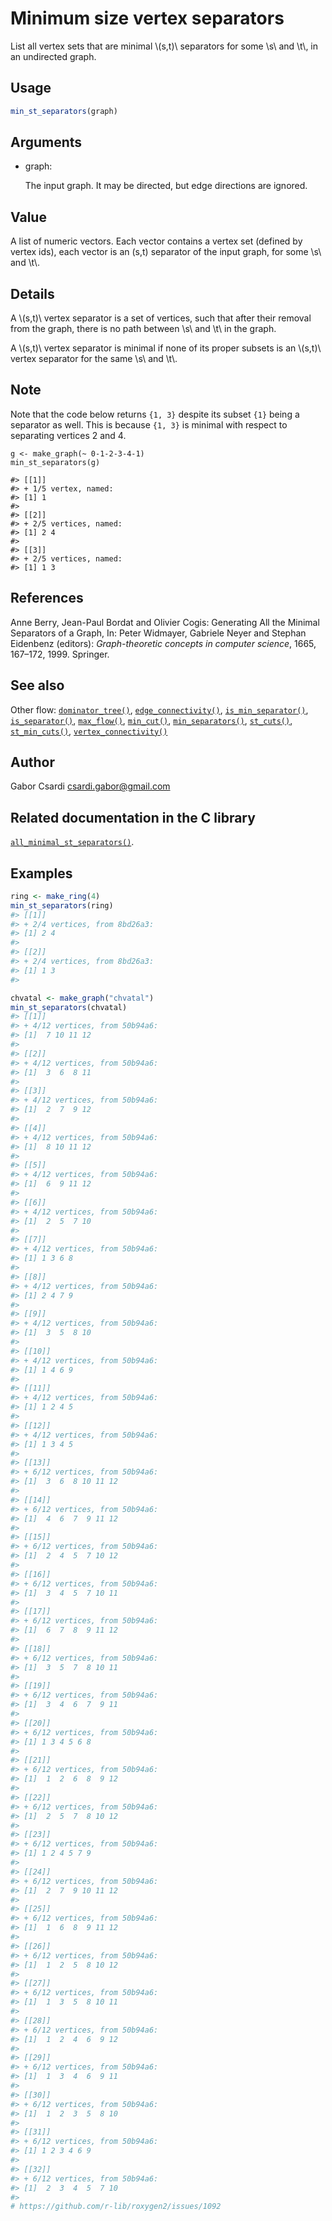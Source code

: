 # Minimum size vertex separators

List all vertex sets that are minimal \\(s,t)\\ separators for some
\\s\\ and \\t\\, in an undirected graph.

## Usage

``` r
min_st_separators(graph)
```

## Arguments

- graph:

  The input graph. It may be directed, but edge directions are ignored.

## Value

A list of numeric vectors. Each vector contains a vertex set (defined by
vertex ids), each vector is an (s,t) separator of the input graph, for
some \\s\\ and \\t\\.

## Details

A \\(s,t)\\ vertex separator is a set of vertices, such that after their
removal from the graph, there is no path between \\s\\ and \\t\\ in the
graph.

A \\(s,t)\\ vertex separator is minimal if none of its proper subsets is
an \\(s,t)\\ vertex separator for the same \\s\\ and \\t\\.

## Note

Note that the code below returns `{1, 3}` despite its subset `{1}` being
a separator as well. This is because `{1, 3}` is minimal with respect to
separating vertices 2 and 4.

    g <- make_graph(~ 0-1-2-3-4-1)
    min_st_separators(g)

    #> [[1]]
    #> + 1/5 vertex, named:
    #> [1] 1
    #>
    #> [[2]]
    #> + 2/5 vertices, named:
    #> [1] 2 4
    #>
    #> [[3]]
    #> + 2/5 vertices, named:
    #> [1] 1 3

## References

Anne Berry, Jean-Paul Bordat and Olivier Cogis: Generating All the
Minimal Separators of a Graph, In: Peter Widmayer, Gabriele Neyer and
Stephan Eidenbenz (editors): *Graph-theoretic concepts in computer
science*, 1665, 167–172, 1999. Springer.

## See also

Other flow:
[`dominator_tree()`](https://r.igraph.org/reference/dominator_tree.md),
[`edge_connectivity()`](https://r.igraph.org/reference/edge_connectivity.md),
[`is_min_separator()`](https://r.igraph.org/reference/is_min_separator.md),
[`is_separator()`](https://r.igraph.org/reference/is_separator.md),
[`max_flow()`](https://r.igraph.org/reference/max_flow.md),
[`min_cut()`](https://r.igraph.org/reference/min_cut.md),
[`min_separators()`](https://r.igraph.org/reference/min_separators.md),
[`st_cuts()`](https://r.igraph.org/reference/st_cuts.md),
[`st_min_cuts()`](https://r.igraph.org/reference/st_min_cuts.md),
[`vertex_connectivity()`](https://r.igraph.org/reference/vertex_connectivity.md)

## Author

Gabor Csardi <csardi.gabor@gmail.com>

## Related documentation in the C library

[`all_minimal_st_separators()`](https://igraph.org/c/html/latest/igraph-Separators.html#igraph_all_minimal_st_separators).

## Examples

``` r
ring <- make_ring(4)
min_st_separators(ring)
#> [[1]]
#> + 2/4 vertices, from 8bd26a3:
#> [1] 2 4
#> 
#> [[2]]
#> + 2/4 vertices, from 8bd26a3:
#> [1] 1 3
#> 

chvatal <- make_graph("chvatal")
min_st_separators(chvatal)
#> [[1]]
#> + 4/12 vertices, from 50b94a6:
#> [1]  7 10 11 12
#> 
#> [[2]]
#> + 4/12 vertices, from 50b94a6:
#> [1]  3  6  8 11
#> 
#> [[3]]
#> + 4/12 vertices, from 50b94a6:
#> [1]  2  7  9 12
#> 
#> [[4]]
#> + 4/12 vertices, from 50b94a6:
#> [1]  8 10 11 12
#> 
#> [[5]]
#> + 4/12 vertices, from 50b94a6:
#> [1]  6  9 11 12
#> 
#> [[6]]
#> + 4/12 vertices, from 50b94a6:
#> [1]  2  5  7 10
#> 
#> [[7]]
#> + 4/12 vertices, from 50b94a6:
#> [1] 1 3 6 8
#> 
#> [[8]]
#> + 4/12 vertices, from 50b94a6:
#> [1] 2 4 7 9
#> 
#> [[9]]
#> + 4/12 vertices, from 50b94a6:
#> [1]  3  5  8 10
#> 
#> [[10]]
#> + 4/12 vertices, from 50b94a6:
#> [1] 1 4 6 9
#> 
#> [[11]]
#> + 4/12 vertices, from 50b94a6:
#> [1] 1 2 4 5
#> 
#> [[12]]
#> + 4/12 vertices, from 50b94a6:
#> [1] 1 3 4 5
#> 
#> [[13]]
#> + 6/12 vertices, from 50b94a6:
#> [1]  3  6  8 10 11 12
#> 
#> [[14]]
#> + 6/12 vertices, from 50b94a6:
#> [1]  4  6  7  9 11 12
#> 
#> [[15]]
#> + 6/12 vertices, from 50b94a6:
#> [1]  2  4  5  7 10 12
#> 
#> [[16]]
#> + 6/12 vertices, from 50b94a6:
#> [1]  3  4  5  7 10 11
#> 
#> [[17]]
#> + 6/12 vertices, from 50b94a6:
#> [1]  6  7  8  9 11 12
#> 
#> [[18]]
#> + 6/12 vertices, from 50b94a6:
#> [1]  3  5  7  8 10 11
#> 
#> [[19]]
#> + 6/12 vertices, from 50b94a6:
#> [1]  3  4  6  7  9 11
#> 
#> [[20]]
#> + 6/12 vertices, from 50b94a6:
#> [1] 1 3 4 5 6 8
#> 
#> [[21]]
#> + 6/12 vertices, from 50b94a6:
#> [1]  1  2  6  8  9 12
#> 
#> [[22]]
#> + 6/12 vertices, from 50b94a6:
#> [1]  2  5  7  8 10 12
#> 
#> [[23]]
#> + 6/12 vertices, from 50b94a6:
#> [1] 1 2 4 5 7 9
#> 
#> [[24]]
#> + 6/12 vertices, from 50b94a6:
#> [1]  2  7  9 10 11 12
#> 
#> [[25]]
#> + 6/12 vertices, from 50b94a6:
#> [1]  1  6  8  9 11 12
#> 
#> [[26]]
#> + 6/12 vertices, from 50b94a6:
#> [1]  1  2  5  8 10 12
#> 
#> [[27]]
#> + 6/12 vertices, from 50b94a6:
#> [1]  1  3  5  8 10 11
#> 
#> [[28]]
#> + 6/12 vertices, from 50b94a6:
#> [1]  1  2  4  6  9 12
#> 
#> [[29]]
#> + 6/12 vertices, from 50b94a6:
#> [1]  1  3  4  6  9 11
#> 
#> [[30]]
#> + 6/12 vertices, from 50b94a6:
#> [1]  1  2  3  5  8 10
#> 
#> [[31]]
#> + 6/12 vertices, from 50b94a6:
#> [1] 1 2 3 4 6 9
#> 
#> [[32]]
#> + 6/12 vertices, from 50b94a6:
#> [1]  2  3  4  5  7 10
#> 
# https://github.com/r-lib/roxygen2/issues/1092
```
